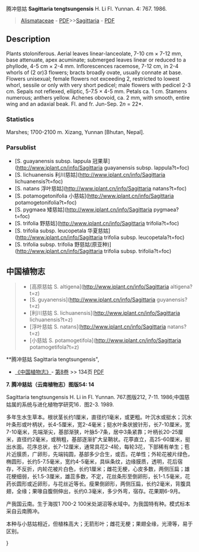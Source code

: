 腾冲慈姑 **Sagittaria tengtsungensis** H. Li Fl. Yunnan. 4: 767. 1986.

> [Alismataceae](http://www.iplant.cn/info/Alismataceae?t=foc) - [PDF](http://www.iplant.cn/foc/pdf/Alismataceae.pdf)>>[Sagittaria](http://www.iplant.cn/info/Sagittaria?t=foc) - [PDF](http://www.iplant.cn/foc/pdf/Sagittaria.pdf)

## Description

Plants stoloniferous. Aerial leaves linear-lanceolate, 7-10 cm × 7-12 mm, base attenuate, apex acuminate; submerged leaves linear or reduced to a phyllode, 4-5 cm × 2-4 mm. Inflorescences racemose, 7-12 cm, in 2-4 whorls of (2 or)3 flowers; bracts broadly ovate, usually connate at base. Flowers unisexual; female flowers not exceeding 2, restricted to lowest whorl, sessile or only with very short pedicel; male flowers with pedicel 2-3 cm. Sepals not reflexed, elliptic, 5-7.5 × 4-5 mm. Petals ca. 1 cm. Stamens numerous; anthers yellow. Achenes obovoid, ca. 2 mm, with smooth, entire wing and an adaxial beak. Fl. and fr. Jun-Sep. 2*n* = 22*.

### Statistics
Marshes; 1700-2100 m. Xizang, Yunnan [Bhutan, Nepal].



### Parsublist

* [S.  guayanensis subsp. lappula  冠果草](http://www.iplant.cn/info/Sagittaria guayanensis subsp. lappula?t=foc)
* [S.  lichuanensis  利川慈姑](http://www.iplant.cn/info/Sagittaria lichuanensis?t=foc)
* [S.  natans  浮叶慈姑](http://www.iplant.cn/info/Sagittaria natans?t=foc)
* [S.  potamogetonifolia  小慈姑](http://www.iplant.cn/info/Sagittaria potamogetonifolia?t=foc)
* [S.  pygmaea  矮慈姑](http://www.iplant.cn/info/Sagittaria pygmaea?t=foc)
* [S.  trifolia  野慈姑](http://www.iplant.cn/info/Sagittaria trifolia?t=foc)
* [S.  trifolia subsp. leucopetala  华夏慈姑](http://www.iplant.cn/info/Sagittaria trifolia subsp. leucopetala?t=foc)
* [S.  trifolia subsp. trifolia  野慈姑(原亚种)](http://www.iplant.cn/info/Sagittaria trifolia subsp. trifolia?t=foc)


## 中国植物志

> * [高原慈姑  S.  altigena](http://www.iplant.cn/info/Sagittaria altigena?t=z)
> * [S.  guyanensis](http://www.iplant.cn/info/Sagittaria guyanensis?t=z)
> * [利川慈姑  S.  lichuanensis](http://www.iplant.cn/info/Sagittaria lichuanensis?t=z)
> * [浮叶慈姑  S.  natans](http://www.iplant.cn/info/Sagittaria natans?t=z)
> * [小慈姑  S.  potamogetifola](http://www.iplant.cn/info/Sagittaria potamogetifola?t=z)


**腾冲慈姑 Sagittaria tengtsungensis",


* [《中国植物志》](http://www.iplant.cn/frps)- [第8卷](http://www.iplant.cn/frps/vol/8) >> 134页 [PDF](http://www.iplant.cn/frps/pdf/8/134a.pdf)

**7. 腾冲慈姑（云南植物志）图版54: 14**

Sagittaria tengtsungensis H. Li in Fl. Yunnan. 767.图版212, 7-11. 1986;中国慈姑属的系统与进化植物学研究16．图2-3. 1989.

多年生水生草本。根状茎长约1厘米，直径约1毫米，或更粗。叶沉水或挺水；沉水叶条形或叶柄状，长4-5厘米，宽2-4毫米；挺水叶条状披针形，长7-10厘米，宽7-10毫米，先端渐尖，基部渐狭，叶脉5-7条，居中3条紧靠；叶柄长20-25厘米，直径约2毫米，或稍粗，基部逐渐扩大呈鞘状。花葶直立，高25-60厘米，挺出水面。花序总状，长7-12厘米，通常具花2-4轮，每轮3花，下部稀有单生；苞片近膜质，广卵形，先端钝圆，基部多少合生，或否。花单性；外轮花被片绿色，椭圆形，长约5-7.5毫米，宽约4-5毫米，具纵条纹，边缘膜质，透明，花后宿存，不反折，内轮花被片白色，长约1厘米；雌花无梗，心皮多数，两侧压扁；雄花梗细弱，长1.5-3厘米，雄蕊多数，不定，花丝条形至倒卵形，长1-1.5毫米，花药长圆形或近卵形，与花丝近等长。瘦果倒卵形，两侧压扁，长约2毫米，背腹具翅，全缘；果喙自腹侧伸出，长约0.3毫米，多少外弯，宿存。花果期6-9月。

产我国云南。生于海拔1 700-2 100米处湖沼等水域中。为我国特有种。模式标本采自云南腾冲。

本种与小慈姑相近，但植株高大；无箭形叶；雌花无梗；果翅全缘，光滑等，易于区别。



}